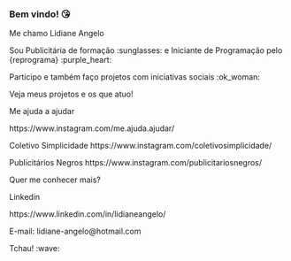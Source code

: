 
### Bem vindo! :kissing_heart:

<p>Me chamo Lidiane Angelo</p>
<p>Sou Publicitária de formação :sunglasses: e Iniciante de Programação pelo {reprograma} :purple_heart:</p>
<p>Participo e também faço projetos com iniciativas sociais :ok_woman:</p>
<p></p>
<p></p>
Veja meus projetos e os que atuo!

<p>Me ajuda a ajudar</p>
<p>https://www.instagram.com/me.ajuda.ajudar/</p>
<p>Coletivo Simplicidade https://www.instagram.com/coletivosimplicidade/</p>
<p>Publicitários Negros https://www.instagram.com/publicitariosnegros/</p>
<p></p>
<p></p>
Quer me conhecer mais?
<p>Linkedin</p>
<p>https://www.linkedin.com/in/lidianeangelo/</p>
<p>E-mail: lidiane-angelo@hotmail.com</p>
<p></p>
<p></p>
Tchau! :wave:
<!--Imagem
//https://guides.github.com/pdfs/markdown-cheatsheet-online.pdf
https://www.opendoodles.com/
[nomedaimagem](link da imagem)

(./imagens/nomedaimagem.extensão)
contatos

Emoji
//https://www.webfx.com/tools/emoji-cheat-sheet/



<!--Here are some ideas to get you started:

- 🔭 I’m currently working on ...
- 🌱 I’m currently learning ...
- 👯 I’m looking to collaborate on ...
- 🤔 I’m looking for help with ...
- 💬 Ask me about ...
- 📫 How to reach me: ...
- 😄 Pronouns: ...
- ⚡ Fun fact: ...
--> 


